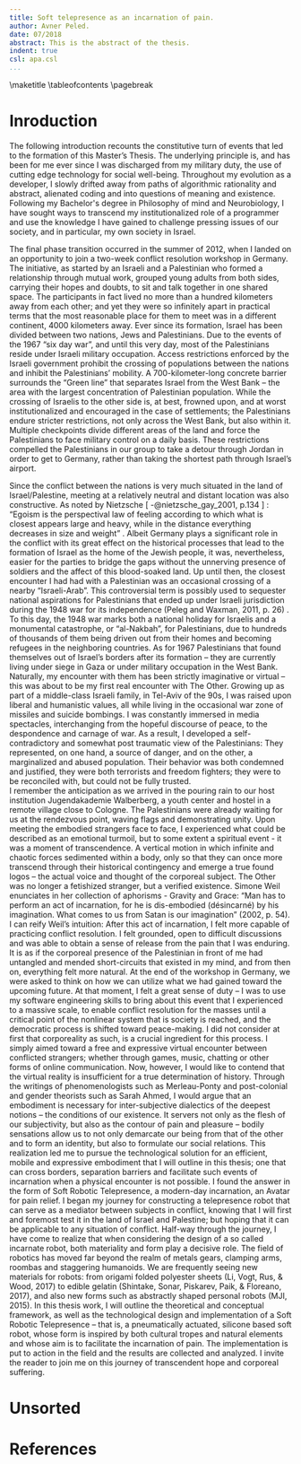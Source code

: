 ```yaml
---
title: Soft telepresence as an incarnation of pain.
author: Avner Peled.
date: 07/2018
abstract: This is the abstract of the thesis.
indent: true
csl: apa.csl
...
```


\maketitle
\tableofcontents
\pagebreak

Inroduction
===========
The following introduction recounts the constitutive turn of events that led to the formation of this Master’s Thesis. The underlying principle is, and has been for me ever since I was discharged from my military duty, the use of cutting edge technology for social well-being. Throughout my evolution as a developer, I slowly drifted away from paths of algorithmic rationality and abstract, alienated coding and into questions of meaning and existence. Following my Bachelor's degree in Philosophy of mind and Neurobiology, I have sought ways to transcend my institutionalized role of a programmer and use the knowledge I have gained to challenge pressing issues of our society, and in particular, my own society in Israel.

The final phase transition occurred in the summer of 2012, when I landed on an opportunity to join a two-week conflict resolution workshop in Germany. The initiative, as started by an Israeli and a Palestinian who formed a relationship through mutual work, grouped young adults from both sides, carrying their hopes and doubts, to sit and talk together in one shared space. The participants in fact lived no more than a hundred kilometers away from each other; and yet they were so infinitely apart in practical terms that the most reasonable place for them to meet was in a different continent, 4000 kilometers away. Ever since its formation, Israel has been divided between two nations, Jews and Palestinians. Due to the events of the 1967 “six day war”, and until this very day, most of the Palestinians reside under Israeli military occupation. Access restrictions enforced by the Israeli government prohibit the crossing of populations between the nations and inhibit the Palestinians’ mobility. A 700-kilometer-long concrete barrier surrounds the “Green line” that separates Israel from the West Bank – the area with the largest concentration of Palestinian population. While the crossing of Israelis to the other side is, at best, frowned upon, and at worst institutionalized and encouraged in the case of settlements; the Palestinians endure stricter restrictions, not only across the West Bank, but also within it. Multiple checkpoints divide different areas of the land and force the Palestinians to face military control on a daily basis. These restrictions compelled the Palestinians in our group to take a detour through Jordan in order to get to Germany, rather than taking the shortest path through Israel’s airport. 

Since the conflict between the nations is very much situated in the land of Israel/Palestine, meeting at a relatively neutral and distant location was also constructive. As noted by Nietzsche [ -@nietzsche_gay_2001, p.134 ] : “Egoism is the perspectival law of feeling according to which what is closest appears large and heavy, while in the distance everything  decreases in size and weight”⁠ . Albeit Germany plays a significant role in the conflict with its great effect on the historical processes that lead to the formation of Israel as the home of the Jewish people, it was, nevertheless, easier for the parties to bridge the gaps without the unnerving presence of soldiers and the affect of this blood-soaked land. 
Up until then, the closest encounter I had had with a Palestinian was an occasional crossing of a nearby “Israeli-Arab”. This controversial term is possibly used to sequester national aspirations for Palestinians that ended up under Israeli jurisdiction during the 1948 war for its independence (Peleg and Waxman, 2011, p. 26) . To this day, the 1948 war marks both a national holiday for Israelis and a monumental catastrophe, or “al-Nakbah”, for Palestinians, due to hundreds of thousands of them being driven out from their homes and becoming refugees in the neighboring countries. As for 1967 Palestinians that found themselves out of Israel’s borders after its formation – they are currently living under siege in Gaza or under military occupation in the West Bank. Naturally, my encounter with them has been strictly imaginative or virtual – this was about to be my first real encounter with The Other.
Growing up as part of a middle-class Israeli family, in Tel-Aviv of the 90s, I was raised upon liberal and humanistic values, all while living in the occasional war zone of missiles and suicide bombings. I was constantly immersed in media spectacles, interchanging from the hopeful discourse of peace, to the despondence and carnage of war. As a result, I developed a self-contradictory and somewhat post traumatic view of the Palestinians: They represented, on one hand, a source of danger, and on the other, a marginalized and abused population. Their behavior was both condemned and justified, they were both terrorists and freedom fighters; they were to be reconciled with, but could not be fully trusted. 	
I remember the anticipation as we arrived in the pouring rain to our host institution Jugendakademie Walberberg, a youth center and hostel in a remote village close to Cologne. The Palestinians were already waiting for us at the rendezvous point, waving flags and demonstrating unity. Upon meeting the embodied strangers face to face, I experienced what could be described as an emotional turmoil, but to some extent a spiritual event - it was a moment of transcendence. A vertical motion in which infinite and chaotic forces sedimented within a body, only so that they can once more transcend through their historical contingency and emerge a true found logos – the actual voice and thought of the corporeal subject. The Other was no longer a fetishized stranger, but a verified existence. Simone Weil enunciates in her collection of aphorisms - Gravity and Grace: “Man has to perform an act of incarnation, for he is dis-embodied (désincarné) by his imagination. What comes to us from Satan is our imagination” (2002, p. 54). I can reify Weil’s intuition: After this act of incarnation, I felt more capable of practicing conflict resolution. I felt grounded, open to difficult discussions and was able to obtain a sense of release from the pain that I was enduring. It is as if the corporeal presence of the Palestinian in front of me had untangled and mended short-circuits that existed in my mind, and from then on, everything felt more natural.
At the end of the workshop in Germany, we were asked to think on how we can utilize what we had gained toward the upcoming future. At that moment, I felt a great sense of duty –  I was to use my software engineering skills to bring about this event that I experienced to a massive scale, to enable conflict resolution for the masses until a critical point of the nonlinear system that is society is reached, and the democratic process is shifted toward peace-making. I did not consider at first that corporeality as such, is a crucial ingredient for this process. I simply aimed toward a free and expressive virtual encounter between conflicted strangers; whether through games, music, chatting or other forms of online communication. Now, however, I would like to contend that the virtual reality is insufficient for a true determination of history. Through the writings of phenomenologists such as Merleau-Ponty and post-colonial and gender theorists such as Sarah Ahmed, I would argue that an embodiment is necessary for inter-subjective dialectics of the deepest notions –  the conditions of our existence. It servers not only as the flesh of our subjectivity, but also as the contour of pain and pleasure – bodily sensations allow us to not only demarcate our being from that of the other and to form an identity, but also to formulate our social relations. This realization led me to pursue the technological solution for an efficient, mobile and expressive embodiment that I will outline in this thesis; one that can cross borders, separation barriers and facilitate such events of incarnation when a physical encounter is not possible. I found the answer in the form of Soft Robotic Telepresence, a modern-day incarnation, an Avatar for pain relief. 
I began my journey for constructing a telepresence robot that can serve as a mediator between subjects in conflict, knowing that I will first and foremost test it in the land of Israel and Palestine; but hoping that it can be applicable to any situation of conflict. Half-way through the journey, I have come to realize that when considering the design of a so called incarnate robot, both materiality and form play a decisive role.
The field of robotics has moved far beyond the realm of metals gears, clamping arms, roombas and staggering humanoids. We are frequently seeing new materials for robots: from origami folded polyester sheets (Li, Vogt, Rus, & Wood, 2017) to edible gelatin (Shintake, Sonar, Piskarev, Paik, & Floreano, 2017), and also new forms such as abstractly shaped personal robots (MJI, 2015).
In this thesis work, I will outline the theoretical and conceptual framework, as well as the technological design and implementation of a Soft Robotic Telepresence – that is, a pneumatically actuated, silicone based soft robot, whose form is inspired by both cultural tropes and natural elements and whose aim is to facilitate the incarnation of pain. The implementation is put to action in the field and the results are collected and analyzed. I invite the reader to join me on this journey of transcendent hope and corporeal suffering.

Unsorted
========

# References

